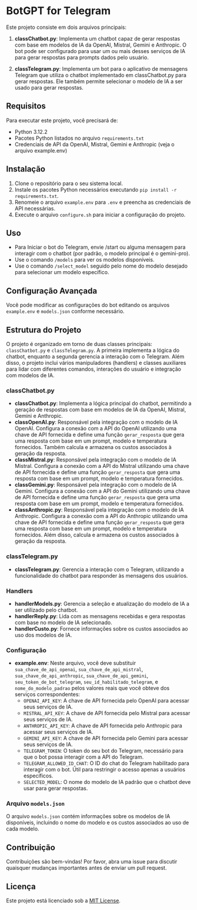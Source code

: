 # BotGPT for Telegram

Este projeto consiste em dois arquivos principais:

1. **classChatbot.py**: Implementa um chatbot capaz de gerar respostas com base em modelos de IA da OpenAI, Mistral, Gemini e Anthropic. O bot pode ser configurado para usar um ou mais desses serviços de IA para gerar respostas para prompts dados pelo usuário.

2. **classTelegram.py**: Implementa um bot para o aplicativo de mensagens Telegram que utiliza o chatbot implementado em classChatbot.py para gerar respostas. Ele também permite selecionar o modelo de IA a ser usado para gerar respostas.

## Requisitos

Para executar este projeto, você precisará de:

- Python 3.12.2
- Pacotes Python listados no arquivo `requirements.txt`
- Credenciais de API da OpenAI, Mistral, Gemini e Anthropic (veja o arquivo example.env)

## Instalação

1. Clone o repositório para o seu sistema local.
2. Instale os pacotes Python necessários executando `pip install -r requirements.txt`.
3. Renomeie o arquivo `example.env` para `.env` e preencha as credenciais de API necessárias.
4. Execute o arquivo `configure.sh` para iniciar a configuração do projeto.

## Uso

- Para Iniciar o bot do Telegram, envie /start ou alguma mensagem para interagir com o chatbot (por padrão, o modelo principal é o gemini-pro).
- Use o comando `/models` para ver os modelos disponíveis.
- Use o comando `/select_model` seguido pelo nome do modelo desejado para selecionar um modelo específico.

## Configuração Avançada

Você pode modificar as configurações do bot editando os arquivos `example.env` e `models.json` conforme necessário.

## Estrutura do Projeto

O projeto é organizado em torno de duas classes principais: `classChatbot.py` e `classTelegram.py`. A primeira implementa a lógica do chatbot, enquanto a segunda gerencia a interação com o Telegram. Além disso, o projeto inclui vários manipuladores (handlers) e classes auxiliares para lidar com diferentes comandos, interações do usuário e integração com modelos de IA.

### classChatbot.py

- **classChatbot.py**: Implementa a lógica principal do chatbot, permitindo a geração de respostas com base em modelos de IA da OpenAI, Mistral, Gemini e Anthropic.
- **classOpenAI.py**: Responsável pela integração com o modelo de IA OpenAI. Configura a conexão com a API do OpenAI utilizando uma chave de API fornecida e define uma função `gerar_resposta` que gera uma resposta com base em um prompt, modelo e temperatura fornecidos. Também calcula e armazena os custos associados à geração da resposta.
- **classMistral.py**: Responsável pela integração com o modelo de IA Mistral. Configura a conexão com a API do Mistral utilizando uma chave de API fornecida e define uma função `gerar_resposta` que gera uma resposta com base em um prompt, modelo e temperatura fornecidos.
- **classGemini.py**: Responsável pela integração com o modelo de IA Gemini. Configura a conexão com a API do Gemini utilizando uma chave de API fornecida e define uma função `gerar_resposta` que gera uma resposta com base em um prompt, modelo e temperatura fornecidos.
- **classAnthropic.py**: Responsável pela integração com o modelo de IA Anthropic. Configura a conexão com a API do Anthropic utilizando uma chave de API fornecida e define uma função `gerar_resposta` que gera uma resposta com base em um prompt, modelo e temperatura fornecidos. Além disso, calcula e armazena os custos associados à geração da resposta.

### classTelegram.py

- **classTelegram.py**: Gerencia a interação com o Telegram, utilizando a funcionalidade do chatbot para responder às mensagens dos usuários.

### Handlers

- **handlerModels.py**: Gerencia a seleção e atualização do modelo de IA a ser utilizado pelo chatbot.
- **handlerReply.py**: Lida com as mensagens recebidas e gera respostas com base no modelo de IA selecionado.
- **handlerCusto.py**: Fornece informações sobre os custos associados ao uso dos modelos de IA.

### Configuração

- **example.env**: Neste arquivo, você deve substituir `sua_chave_de_api_openai`, `sua_chave_de_api_mistral`, `sua_chave_de_api_anthropic`, `sua_chave_de_api_gemini`, `seu_token_de_bot_telegram`, `seu_id_habilitado_telegram`, e `nome_do_modelo_padrao` pelos valores reais que você obteve dos serviços correspondentes:
  - `OPENAI_API_KEY`: A chave de API fornecida pelo OpenAI para acessar seus serviços de IA.
  - `MISTRAL_API_KEY`: A chave de API fornecida pelo Mistral para acessar seus serviços de IA.
  - `ANTHROPIC_API_KEY`: A chave de API fornecida pelo Anthropic para acessar seus serviços de IA.
  - `GEMINI_API_KEY`: A chave de API fornecida pelo Gemini para acessar seus serviços de IA.
  - `TELEGRAM_TOKEN`: O token do seu bot do Telegram, necessário para que o bot possa interagir com a API do Telegram.
  - `TELEGRAM_ALLOWED_ID_CHAT`: O ID do chat do Telegram habilitado para interagir com o bot. Útil para restringir o acesso apenas a usuários específicos.
  - `SELECTED_MODEL`: O nome do modelo de IA padrão que o chatbot deve usar para gerar respostas.

### Arquivo `models.json`

O arquivo `models.json` contém informações sobre os modelos de IA disponíveis, incluindo o nome do modelo e os custos associados ao uso de cada modelo.

## Contribuição

Contribuições são bem-vindas! Por favor, abra uma issue para discutir quaisquer mudanças importantes antes de enviar um pull request.

## Licença

Este projeto está licenciado sob a [MIT License](https://opensource.org/licenses/MIT).